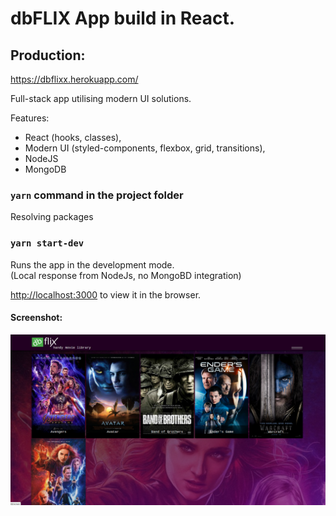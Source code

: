 # dbFLIX App build in React.

## Production:
https://dbflixx.herokuapp.com/

Full-stack app utilising modern UI solutions.

Features:
* React (hooks, classes),
* Modern UI (styled-components, flexbox, grid, transitions),
* NodeJS
* MongoDB

### `yarn` command in the project folder
Resolving packages

### `yarn start-dev`
Runs the app in the development mode.<br />
(Local response from NodeJs, no MongoBD integration)<br />

[http://localhost:3000](http://localhost:3000) to view it in the browser.


#### Screenshot:

![alt text](https://github.com/dbstylesnet/dbflix/blob/master/screenshot.png)